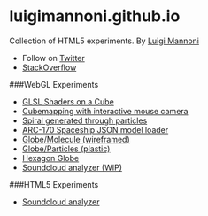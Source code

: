 luigimannoni.github.io
======================

Collection of HTML5 experiments.
By [Luigi Mannoni](http://www.luigimannoni.com)

* Follow on [Twitter](https://twitter.com/mashermack)
* [StackOverflow](http://stackoverflow.com/users/1774938/mack)

###WebGL Experiments
* [GLSL Shaders on a Cube](http://luigimannoni.github.io/experiments/cubeshaders-webgl/)
* [Cubemapping with interactive mouse camera](http://luigimannoni.github.io/experiments/cubemouse-webgl/)
* [Spiral generated through particles](http://luigimannoni.github.io/experiments/spiral-webgl/)
* [ARC-170 Spaceship JSON model loader](http://luigimannoni.github.io/experiments/arc170-webgl/)
* [Globe/Molecule (wireframed)](http://luigimannoni.github.io/experiments/molecule-webgl/)
* [Globe/Particles (plastic)](http://luigimannoni.github.io/experiments/multisphere-webgl/)
* [Hexagon Globe](http://luigimannoni.github.io/experiments/hexoplanet-webgl/)
* [Soundcloud analyzer (WIP)](http://luigimannoni.github.io/experiments/hexagonplane-webgl/)

###HTML5 Experiments
* [Soundcloud analyzer](http://luigimannoni.github.io/experiments/soundanalyzer-css3/)
